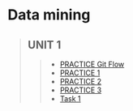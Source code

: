 # Data mining

 >## UNIT 1
>> * [PRACTICE Git Flow ](https://github.com/juanito96az/Equipo_Azul_Mineria-de-Datos/blob/evidence/Unidad%201/Practica_Git_Flow/readme.md)
>> * [PRACTICE 1 ](https://github.com/juanito96az/Equipo_Azul_Mineria-de-Datos/blob/evidence/Unidad%201/Practice%201/README.md)
>> * [PRACTICE 2 ](https://github.com/juanito96az/Equipo_Azul_Mineria-de-Datos/blob/evidence/Unidad%201/Practice%202/README.md)
>> * [PRACTICE 3 ](https://github.com/juanito96az/Equipo_Azul_Mineria-de-Datos/tree/evidence/Unidad%201/Practice%203)
>> * [Task 1]()

